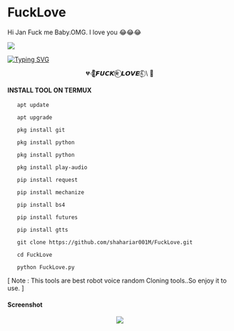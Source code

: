 # FuckLove
Hi Jan Fuck me Baby.OMG. I love you 😂😂😂

<img src ="https://e.top4top.io/p_2643epl9g0.gif">

[![Typing SVG](https://readme-typing-svg.demolab.com?font=Fira+Code&pause=1000&color=611FF7&width=435&lines=Assalamu+Alaykum%F0%9F%8C%BA;𝑭𝒖𝒄𝒌𝑳𝒐𝒗𝒆+Random+Cloning+Tools+ðŸ’€%F0%9F%92%9A;Follow+My+GitHub+and+Facebook+Profile%F0%9F%A5%B0;Thank+You+Everyone%E2%9D%A4%EF%B8%8F)](https://git.io/typing-svg)

<p align="center">
💔 🦋⃟𝙁𝙐𝘾𝙆✮⃝ 𝙇𝙊𝙑𝙀𝄟⃝  \ 🥀

</p>
  
#### INSTALL TOOL ON TERMUX

       apt update

       apt upgrade

       pkg install git

       pkg install python

       pkg install python
       
       pkg install play-audio

       pip install request

       pip install mechanize

       pip install bs4

       pip install futures

       pip install gtts

       git clone https://github.com/shahariar001M/FuckLove.git

       cd FuckLove

       python FuckLove.py

[ Note : This tools are best robot voice random Cloning tools..So enjoy it to use. ]

#### Screenshot

<p align="center"><img src="https://e.top4top.io/p_266208wgn0.jpg">

